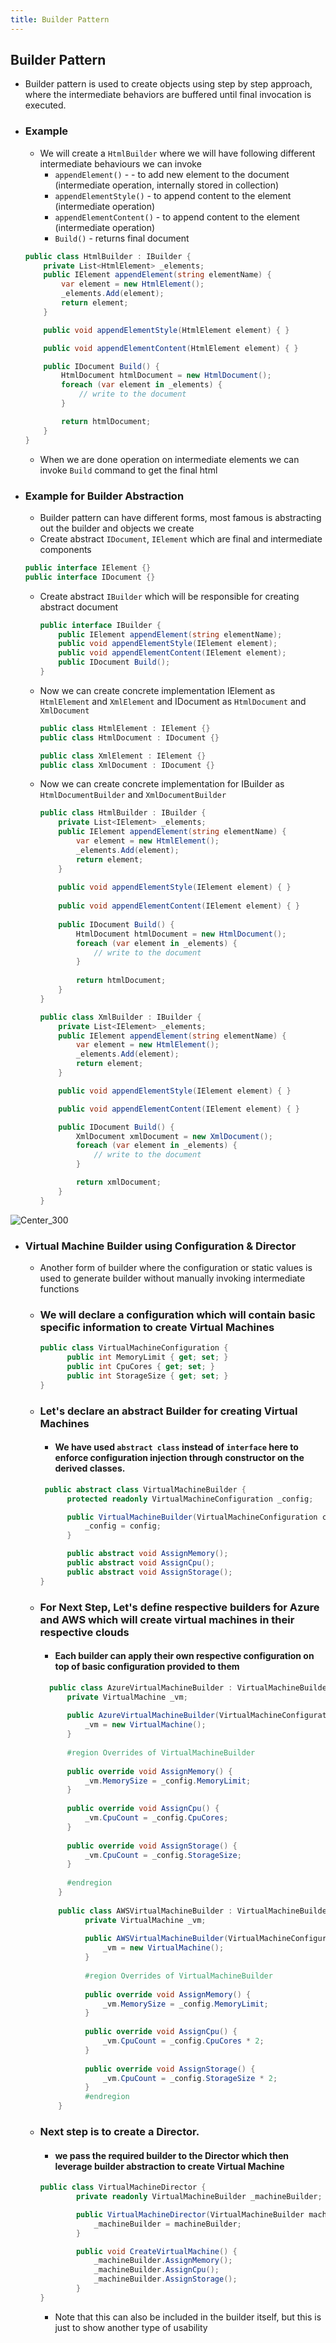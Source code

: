 ```yaml
---
title: Builder Pattern
---
```


## Builder Pattern
- Builder pattern is used to create objects using step by step approach, where the intermediate behaviors are buffered until final invocation is executed.
- ### Example
	- We will create a `HtmlBuilder` where we will have following different intermediate behaviours we can invoke
		- `appendElement()` - - to add new element to the document (intermediate operation, internally stored in collection)
		- `appendElementStyle()` - to append content to the element (intermediate operation)
		- `appendElementContent()` - to append content to the element (intermediate operation)
		- `Build()` - returns final document
	
	```csharp
    public class HtmlBuilder : IBuilder {
        private List<HtmlElement> _elements;
        public IElement appendElement(string elementName) {
            var element = new HtmlElement();
            _elements.Add(element);
            return element;
        }

        public void appendElementStyle(HtmlElement element) { }

        public void appendElementContent(HtmlElement element) { }

        public IDocument Build() {
            HtmlDocument htmlDocument = new HtmlDocument();
            foreach (var element in _elements) {
                // write to the document
            }

            return htmlDocument;
        }
    }
	```	
    - When we are done operation on intermediate elements we can invoke `Build` command to get the final html
 

- ### Example for Builder Abstraction
	- Builder pattern can have different forms, most famous is abstracting out the builder and objects we create
	- Create abstract `IDocument`, `IElement` which are final and intermediate components 
	```csharp
    public interface IElement {}
	public interface IDocument {}
	```
	- Create abstract `IBuilder` which will be responsible for creating abstract document
		```csharp
		public interface IBuilder {
	        public IElement appendElement(string elementName);
	        public void appendElementStyle(IElement element);
	        public void appendElementContent(IElement element);
	        public IDocument Build();
	    }
		```
	- Now we can create concrete implementation IElement as `HtmlElement` and `XmlElement` and IDocument as `HtmlDocument` and `XmlDocument`
		```csharp
		public class HtmlElement : IElement {}
        public class HtmlDocument : IDocument {}
        
        public class XmlElement : IElement {}
        public class XmlDocument : IDocument {}
		```
	- Now we can create concrete implementation for IBuilder as `HtmlDocumentBuilder` and `XmlDocumentBuilder`
		```csharp
		public class HtmlBuilder : IBuilder {
			private List<IElement> _elements;
			public IElement appendElement(string elementName) {
			    var element = new HtmlElement();
			    _elements.Add(element);
			    return element;
			}
			
			public void appendElementStyle(IElement element) { }
			
			public void appendElementContent(IElement element) { }
			
			public IDocument Build() {
			    HtmlDocument htmlDocument = new HtmlDocument();
			    foreach (var element in _elements) {
			        // write to the document
			    }
			
			    return htmlDocument;
			}
		}
  
        public class XmlBuilder : IBuilder {
	        private List<IElement> _elements;
	        public IElement appendElement(string elementName) {
	            var element = new HtmlElement();
	            _elements.Add(element);
	            return element;
	        }
	
	        public void appendElementStyle(IElement element) { }
	
	        public void appendElementContent(IElement element) { }
	
	        public IDocument Build() {
	            XmlDocument xmlDocument = new XmlDocument();
	            foreach (var element in _elements) {
	                // write to the document
	            }
	
	            return xmlDocument;
	        }
		}
		```

![Center_300](/assets/images/pattern_builder.png)
	
- ### Virtual Machine Builder using Configuration & Director
	- Another form of builder where the configuration or static values is used to generate builder without manually invoking intermediate functions
	- ### We will declare a configuration which will contain basic specific information to create Virtual Machines
		```csharp
		public class VirtualMachineConfiguration {
			  public int MemoryLimit { get; set; }
			  public int CpuCores { get; set; }
			  public int StorageSize { get; set; }
		}
		```
    - ### Let's declare an abstract Builder for creating Virtual Machines
      - #### We have used `abstract class` instead of `interface` here to enforce configuration injection through constructor on the derived classes.
      ```csharp
	   public abstract class VirtualMachineBuilder {
            protected readonly VirtualMachineConfiguration _config;

            public VirtualMachineBuilder(VirtualMachineConfiguration config) {
                _config = config;
            }

            public abstract void AssignMemory();
            public abstract void AssignCpu();
            public abstract void AssignStorage();
      }
	  ```
	- ### For Next Step, Let's define respective builders for Azure and AWS which will create virtual machines in their respective clouds
	  - #### Each builder can apply their own respective configuration on top of basic configuration provided to them
	  ```csharp
        public class AzureVirtualMachineBuilder : VirtualMachineBuilder {
	        private VirtualMachine _vm;
	
	        public AzureVirtualMachineBuilder(VirtualMachineConfiguration config) : base(config) {
	            _vm = new VirtualMachine();
	        }
	
	        #region Overrides of VirtualMachineBuilder
	
	        public override void AssignMemory() {
	            _vm.MemorySize = _config.MemoryLimit;
	        }
	
	        public override void AssignCpu() {
	            _vm.CpuCount = _config.CpuCores;
	        }
	
	        public override void AssignStorage() {
	            _vm.CpuCount = _config.StorageSize;
	        }
	
	        #endregion
	      }
        
	      public class AWSVirtualMachineBuilder : VirtualMachineBuilder {
		        private VirtualMachine _vm;
		
		        public AWSVirtualMachineBuilder(VirtualMachineConfiguration config) : base(config) {
		            _vm = new VirtualMachine();
		        }
		
		        #region Overrides of VirtualMachineBuilder
		
		        public override void AssignMemory() {
		            _vm.MemorySize = _config.MemoryLimit;
		        }
		
		        public override void AssignCpu() {
		            _vm.CpuCount = _config.CpuCores * 2;
		        }
		
		        public override void AssignStorage() {
		            _vm.CpuCount = _config.StorageSize * 2;
		        }
	            #endregion
	      }   
	  ```
	- ### Next step is to create a Director.
		- #### we pass the required builder to the Director which then leverage builder abstraction to create Virtual Machine
		```csharp
        public class VirtualMachineDirector {
		        private readonly VirtualMachineBuilder _machineBuilder;
		
		        public VirtualMachineDirector(VirtualMachineBuilder machineBuilder) {
		            _machineBuilder = machineBuilder;
		        }
		
		        public void CreateVirtualMachine() {
		            _machineBuilder.AssignMemory();
		            _machineBuilder.AssignCpu();
		            _machineBuilder.AssignStorage();
		        }
		}
		```	
		- Note that this can also be included in the builder itself, but this is just to show another type of usability
